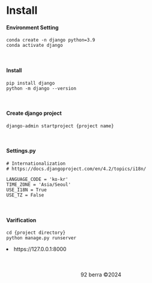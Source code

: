 # Install

#### Environment Setting

```
conda create -n django python=3.9
conda activate django
```

<br/>

#### Install

```
pip install django
python -m django --version
```

<br/>

#### Create django project

```
django-admin startproject {project name}
```

<br/>

#### Settings.py

```
# Internationalization
# https://docs.djangoproject.com/en/4.2/topics/i18n/

LANGUAGE_CODE = 'ko-kr'
TIME_ZONE = 'Asia/Seoul'
USE_I18N = True
USE_TZ = False
```

<br/>

#### Varification

```
cd {project directory}
python manage.py runserver
```

<li>https://127.0.0.1:8000</li>

<br/>
<br/>
<br/>

<div align='center'>
92 berra ©2024
</div>